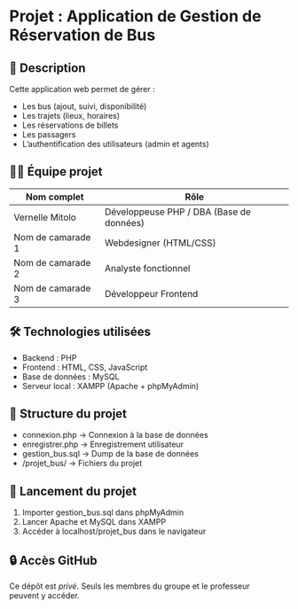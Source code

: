 # Projet : Application de Gestion de Réservation de Bus

## 📌 Description
Cette application web permet de gérer :
- Les bus (ajout, suivi, disponibilité)
- Les trajets (lieux, horaires)
- Les réservations de billets
- Les passagers
- L’authentification des utilisateurs (admin et agents)

## 🧑‍💻 Équipe projet

| Nom complet         | Rôle                 |
|---------------------|----------------------|
| Vernelle Mitolo     | Développeuse PHP / DBA (Base de données) |
| Nom de camarade 1   | Webdesigner (HTML/CSS) |
| Nom de camarade 2   | Analyste fonctionnel  |
| Nom de camarade 3   | Développeur Frontend  |

## 🛠 Technologies utilisées
- Backend : PHP
- Frontend : HTML, CSS, JavaScript
- Base de données : MySQL
- Serveur local : XAMPP (Apache + phpMyAdmin)

## 📁 Structure du projet
- connexion.php → Connexion à la base de données
- enregistrer.php → Enregistrement utilisateur
- gestion_bus.sql → Dump de la base de données
- /projet_bus/ → Fichiers du projet

## 🚀 Lancement du projet
1. Importer gestion_bus.sql dans phpMyAdmin
2. Lancer Apache et MySQL dans XAMPP
3. Accéder à localhost/projet_bus dans le navigateur

## 🔒 Accès GitHub
Ce dépôt est *privé*. Seuls les membres du groupe et le professeur peuvent y accéder.
